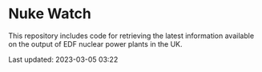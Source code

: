 # Nuke Watch

This repository includes code for retrieving the latest information available on the output of EDF nuclear power plants in the UK.

Last updated: 2023-03-05 03:22
